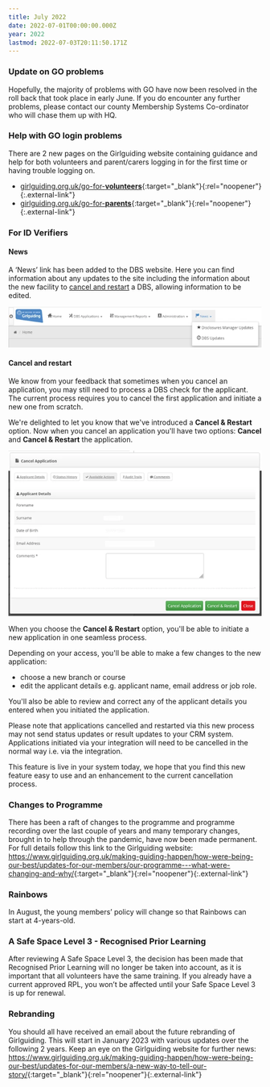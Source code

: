 ```yaml
---
title: July 2022
date: 2022-07-01T00:00:00.000Z
year: 2022
lastmod: 2022-07-03T20:11:50.171Z
---
```

### Update on GO problems

Hopefully, the majority of problems with GO have now been resolved in the roll back that took place in early June. If you do encounter any further problems, please contact our county Membership Systems Co-ordinator who will chase them up with HQ.

### Help with GO login problems

There are 2 new pages on the Girlguiding website containing guidance and help for both volunteers and parent/carers logging in for the first time or having trouble logging on.

- [girlguiding.org.uk/go-for-**volunteers**](https://www.girlguiding.org.uk/go-for-volunteers/){:target="_blank"}{:rel="noopener"}{:.external-link"}
- [girlguiding.org.uk/go-for-**parents**](https://www.girlguiding.org.uk/go-for-parents/){:target="_blank"}{:rel="noopener"}{:.external-link"}

### For ID Verifiers

#### News

A ‘News’ link has been added to the DBS website. Here you can find information about any updates to the site including the information about the new facility to [cancel and restart](#cancel-and-restart) a DBS, allowing information to be edited.

![DBS website banner showing 'News' menu](/assets/images/2022/07/dbs-news.webp)

#### Cancel and restart

We know from your feedback that sometimes when you cancel an application, you may still need to process a DBS check for the applicant. The current process requires you to cancel the first application and initiate a new one from scratch.

We're delighted to let you know that we've introduced a **Cancel & Restart** option.  Now when you cancel an application you'll have two options: **Cancel** and **Cancel & Restart** the application.

![DBS Application Cancellation Screen](/assets/images/2022/07/dbs-cancel-restart.webp)

When you choose the **Cancel & Restart** option, you'll be able to initiate a new application in one seamless process.

Depending on your access, you'll be able to make a few changes to the new application:

- choose a new branch or course
- edit the applicant details e.g. applicant name, email address or job role.

You'll also be able to review and correct any of the applicant details you entered when you initiated the application.

Please note that applications cancelled and restarted via this new process may not send status updates or result updates to your CRM system. Applications initiated via your integration will need to be cancelled in the normal way i.e. via the integration.

This feature is live in your system today, we hope that you find this new feature easy to use and an enhancement to the current cancellation process.

### Changes to Programme

There has been a raft of changes to the programme and programme recording over the last couple of years and many temporary changes, brought in to help through the pandemic, have now been made permanent. For full details follow this link to the Girlguiding website:
<https://www.girlguiding.org.uk/making-guiding-happen/how-were-being-our-best/updates-for-our-members/our-programme---what-were-changing-and-why/>{:target="_blank"}{:rel="noopener"}{:.external-link"}

### Rainbows

In August, the young members’ policy will change so that Rainbows can start at 4-years-old.

### A Safe Space Level 3 - Recognised Prior Learning

After reviewing A Safe Space Level 3, the decision has been made that Recognised Prior Learning will no longer be taken into account, as it is important that all volunteers have the same training. If you already have a current approved RPL, you won’t be affected until your Safe Space Level 3 is up for renewal.

### Rebranding

You should all have received an email about the future rebranding of Girlguiding. This will start in January 2023 with various updates over the following 2 years. Keep an eye on the Girlguiding website for further news: <https://www.girlguiding.org.uk/making-guiding-happen/how-were-being-our-best/updates-for-our-members/a-new-way-to-tell-our-story/>{:target="_blank"}{:rel="noopener"}{:.external-link"}
